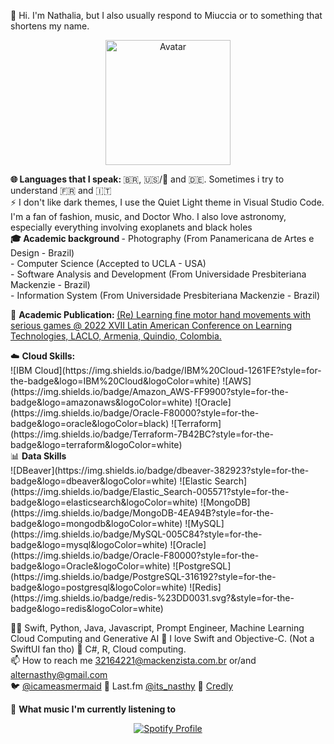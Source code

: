 👋 Hi. I'm Nathalia, but I also usually respond to Miuccia or to something that shortens my name.

<p align="center">
  <img src="https://i.ibb.co/Ry3ZPLV/avatar.png" alt="Avatar" width="200">
</p>
<div>
  <b> 🌐 Languages that I speak: </b>
  🇧🇷, 🇺🇸/🏴󠁧󠁢󠁥󠁮󠁧󠁿 and 🇩🇪. 
  Sometimes i try to understand 🇫🇷 and 🇮🇹
  <br>
</div>
⚡️ I don't like dark themes, I use the Quiet Light theme in Visual Studio Code. I'm a fan of fashion, music, and Doctor Who. I also love astronomy, especially everything involving exoplanets and black holes
<br>

<div>
  <b> 🎓 Academic background </b>
  - Photography (From Panamericana de Artes e Design - Brazil)
  <br>
  - Computer Science (Accepted to UCLA - USA)
  <br>
  - Software Analysis and Development (From Universidade Presbiteriana Mackenzie - Brazil)
  <br>
  - Information System (From Universidade Presbiteriana Mackenzie - Brazil) 
  <br>
</div>

📔 <b> Academic Publication: </b>
[(Re) Learning fine motor hand movements with serious games @ 2022 XVII Latin American Conference on Learning Technologies, LACLO, Armenia, Quindio, Colombia.](https://www.aminer.org/pub/63cc736290e50fcafdd36c04/re-learning-fine-motor-hand-movements-with-serious-games)

<div> 
☁️ <b> Cloud Skills: </b>
  <br>
  ![IBM Cloud](https://img.shields.io/badge/IBM%20Cloud-1261FE?style=for-the-badge&logo=IBM%20Cloud&logoColor=white)
  ![AWS](https://img.shields.io/badge/Amazon_AWS-FF9900?style=for-the-badge&logo=amazonaws&logoColor=white) ![Oracle](https://img.shields.io/badge/Oracle-F80000?style=for-the-badge&logo=oracle&logoColor=black) ![Terraform](https://img.shields.io/badge/Terraform-7B42BC?style=for-the-badge&logo=terraform&logoColor=white)
  <br>
</div>

<div>
📊 <b> Data Skills </b>
  <br>
  ![DBeaver](https://img.shields.io/badge/dbeaver-382923?style=for-the-badge&logo=dbeaver&logoColor=white) ![Elastic Search](https://img.shields.io/badge/Elastic_Search-005571?style=for-the-badge&logo=elasticsearch&logoColor=white) ![MongoDB](https://img.shields.io/badge/MongoDB-4EA94B?style=for-the-badge&logo=mongodb&logoColor=white) ![MySQL](https://img.shields.io/badge/MySQL-005C84?style=for-the-badge&logo=mysql&logoColor=white) ![Oracle](https://img.shields.io/badge/Oracle-F80000?style=for-the-badge&logo=Oracle&logoColor=white) ![PostgreSQL](https://img.shields.io/badge/PostgreSQL-316192?style=for-the-badge&logo=postgresql&logoColor=white) ![Redis](https://img.shields.io/badge/redis-%23DD0031.svg?&style=for-the-badge&logo=redis&logoColor=white) 
  

  <br>
</div>


👩‍💻 Swift, Python, Java, Javascript, Prompt Engineer, Machine Learning Cloud Computing and Generative AI  📱 I love Swift and Objective-C. (Not a SwiftUI fan tho) 🌱 C#, R, Cloud computing.
<br>
📫 How to reach me 32164221@mackenzista.com.br or/and alternasthy@gmail.com
<br>
🐦 [@icameasmermaid](https://twitter.com/icameasmermaid) 🎵 Last.fm [@its_nasthy](https://www.last.fm/user/Its_Nasthy) 🌱 [Credly](https://www.credly.com/users/nathalia-trazzi/badges)


🎵 <b> What music I'm currently listening to </b>

<p align="center">
  <a href="https://github.com/kittinan/spotify-github-profile">
    <img src="https://spotify-github-profile.vercel.app/api/view?uid=gcr5a5hs0ypm1lsqud4n7iv7u&cover_image=true&theme=default&show_offline=false&background_color=feffff&interchange=true&bar_color=ff89d8&bar_color_cover=false" alt="Spotify Profile" />
  </a>
</p>



